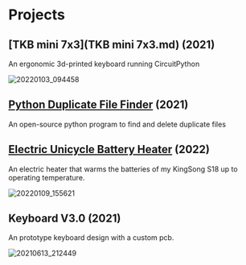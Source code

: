 # Projects

## [TKB mini 7x3](TKB mini 7x3.md) (2021)
An ergonomic 3d-printed keyboard running CircuitPython

![20220103_094458](https://user-images.githubusercontent.com/95006894/148976400-9adbce1c-b63f-4ca7-ba45-499df5c862ff.jpg)

## [Python Duplicate File Finder](https://github.com/Kryomatix/duplicate-file-finder) (2021)
An open-source python program to find and delete duplicate files

## [Electric Unicycle Battery Heater](unicycle-heater.md) (2022)
An electric heater that warms the batteries of my KingSong S18 up to operating temperature.

![20220109_155621](https://user-images.githubusercontent.com/95006894/148976525-a588966f-f8e3-496a-9509-2ad3b729e0c4.jpg)

## Keyboard V3.0 (2021)
An prototype keyboard design with a custom pcb.

![20210613_212449](https://user-images.githubusercontent.com/95006894/148976902-b436e58f-45c4-4917-a63c-a8cf9649ce86.jpg)
